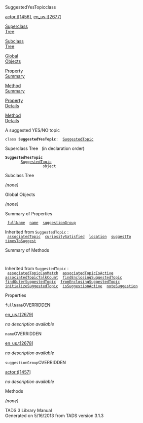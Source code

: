 <span class="title">SuggestedYesTopic</span><span class="type">class</span>

[actor.t](../file/actor.t.html)\[[1456](../source/actor.t.html#1456)\],
[en_us.t](../file/en_us.t.html)\[[2677](../source/en_us.t.html#2677)\]

[Superclass  
Tree](#_SuperClassTree_)

[Subclass  
Tree](#_SubClassTree_)

[Global  
Objects](#_ObjectSummary_)

[Property  
Summary](#_PropSummary_)

[Method  
Summary](#_MethodSummary_)

[Property  
Details](#_Properties_)

[Method  
Details](#_Methods_)

<div class="fdesc">

A suggested YES/NO topic

`class `**`SuggestedYesTopic`**` :   `[`SuggestedTopic`](../object/SuggestedTopic.html)

</div>

<span id="_SuperClassTree_"></span>

<div class="mjhd">

<span class="hdln">Superclass Tree</span>   (in declaration order)

</div>

**`SuggestedYesTopic`**  
`         `[`SuggestedTopic`](../object/SuggestedTopic.html)  
`                 object`  
<span id="_SubClassTree_"></span>

<div class="mjhd">

<span class="hdln">Subclass Tree</span>  

</div>

*(none)* <span id="_ObjectSummary_"></span>

<div class="mjhd">

<span class="hdln">Global Objects</span>  

</div>

*(none)* <span id="_PropSummary_"></span>

<div class="mjhd">

<span class="hdln">Summary of Properties</span>  

</div>

` `[`fullName`](#fullName)`  `[`name`](#name)`  `[`suggestionGroup`](#suggestionGroup)`  `

Inherited from `SuggestedTopic` :  
` `[`associatedTopic`](../object/SuggestedTopic.html#associatedTopic)`  `[`curiositySatisfied`](../object/SuggestedTopic.html#curiositySatisfied)`  `[`location`](../object/SuggestedTopic.html#location)`  `[`suggestTo`](../object/SuggestedTopic.html#suggestTo)`  `[`timesToSuggest`](../object/SuggestedTopic.html#timesToSuggest)`  `

<span id="_MethodSummary_"></span>

<div class="mjhd">

<span class="hdln">Summary of Methods</span>  

</div>

` `

Inherited from `SuggestedTopic` :  
` `[`associatedTopicCanMatch`](../object/SuggestedTopic.html#associatedTopicCanMatch)`  `[`associatedTopicIsActive`](../object/SuggestedTopic.html#associatedTopicIsActive)`  `[`associatedTopicTalkCount`](../object/SuggestedTopic.html#associatedTopicTalkCount)`  `[`findEnclosingSuggestedTopic`](../object/SuggestedTopic.html#findEnclosingSuggestedTopic)`  `[`findOuterSuggestedTopic`](../object/SuggestedTopic.html#findOuterSuggestedTopic)`  `[`fromEnclosingSuggestedTopic`](../object/SuggestedTopic.html#fromEnclosingSuggestedTopic)`  `[`initializeSuggestedTopic`](../object/SuggestedTopic.html#initializeSuggestedTopic)`  `[`isSuggestionActive`](../object/SuggestedTopic.html#isSuggestionActive)`  `[`noteSuggestion`](../object/SuggestedTopic.html#noteSuggestion)`  `

<span id="_Properties_"></span>

<div class="mjhd">

<span class="hdln">Properties</span>  

</div>

<span id="fullName"></span>

`fullName`<span class="rem">OVERRIDDEN</span>

[en_us.t](../file/en_us.t.html)\[[2679](../source/en_us.t.html#2679)\]

<div class="desc">

*no description available*

</div>

<span id="name"></span>

`name`<span class="rem">OVERRIDDEN</span>

[en_us.t](../file/en_us.t.html)\[[2678](../source/en_us.t.html#2678)\]

<div class="desc">

*no description available*

</div>

<span id="suggestionGroup"></span>

`suggestionGroup`<span class="rem">OVERRIDDEN</span>

[actor.t](../file/actor.t.html)\[[1457](../source/actor.t.html#1457)\]

<div class="desc">

*no description available*

</div>

<span id="_Methods_"></span>

<div class="mjhd">

<span class="hdln">Methods</span>  

</div>

*(none)*

<div class="ftr">

TADS 3 Library Manual  
Generated on 5/16/2013 from TADS version 3.1.3

</div>
